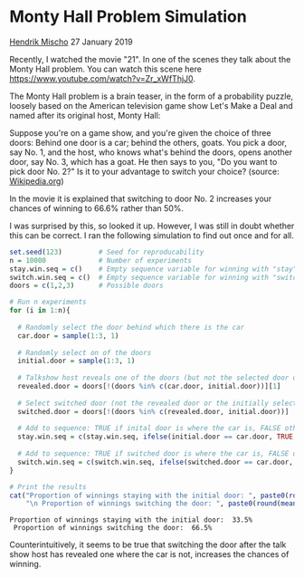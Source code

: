 Monty Hall Problem Simulation
================
[Hendrik Mischo](https://github.com/hendrik-mischo)
27 January 2019

Recently, I watched the movie "21". In one of the scenes they talk about the Monty Hall problem. You can watch this scene here <https://www.youtube.com/watch?v=Zr_xWfThjJ0>.

The Monty Hall problem is a brain teaser, in the form of a probability puzzle, loosely based on the American television game show Let's Make a Deal and named after its original host, Monty Hall:

Suppose you're on a game show, and you're given the choice of three doors: Behind one door is a car; behind the others, goats. You pick a door, say No. 1, and the host, who knows what's behind the doors, opens another door, say No. 3, which has a goat. He then says to you, "Do you want to pick door No. 2?" Is it to your advantage to switch your choice? (source: [Wikipedia.org](https://en.wikipedia.org/wiki/Monty_Hall_problem))

In the movie it is explained that switching to door No. 2 increases your chances of winning to 66.6% rather than 50%.

I was surprised by this, so looked it up. However, I was still in doubt whether this can be correct. I ran the following simulation to find out once and for all.

``` r
set.seed(123)         # Seed for reproducability
n = 10000             # Number of experiments
stay.win.seq = c()    # Empty sequence variable for winning with "stay" strategy
switch.win.seq = c()  # Empty sequence variable for winning with "switch" strategy
doors = c(1,2,3)      # Possible doors

# Run n experiments
for (i in 1:n){
  
  # Randomly select the door behind which there is the car
  car.door = sample(1:3, 1)
  
  # Randomly select on of the doors
  initial.door = sample(1:3, 1)
  
  # Talkshow host reveals one of the doors (but not the selected door or the one where the car is)
  revealed.door = doors[!(doors %in% c(car.door, initial.door))][1]
  
  # Select switched door (not the revealed door or the initially selected one)
  switched.door = doors[!(doors %in% c(revealed.door, initial.door))]
  
  # Add to sequence: TRUE if inital door is where the car is, FALSE otherwise
  stay.win.seq = c(stay.win.seq, ifelse(initial.door == car.door, TRUE, FALSE))
  
  # Add to sequence: TRUE if switched door is where the car is, FALSE otherwise
  switch.win.seq = c(switch.win.seq, ifelse(switched.door == car.door, TRUE, FALSE))
}

# Print the results
cat("Proportion of winnings staying with the initial door: ", paste0(round(mean(stay.win.seq), 3) * 100, "%"), 
    "\n Proportion of winnings switching the door: ", paste0(round(mean(switch.win.seq), 3) * 100, "%"))
```

    Proportion of winnings staying with the initial door:  33.5% 
     Proportion of winnings switching the door:  66.5%

Counterintuitively, it seems to be true that switching the door after the talk show host has revealed one where the car is not, increases the chances of winning.
